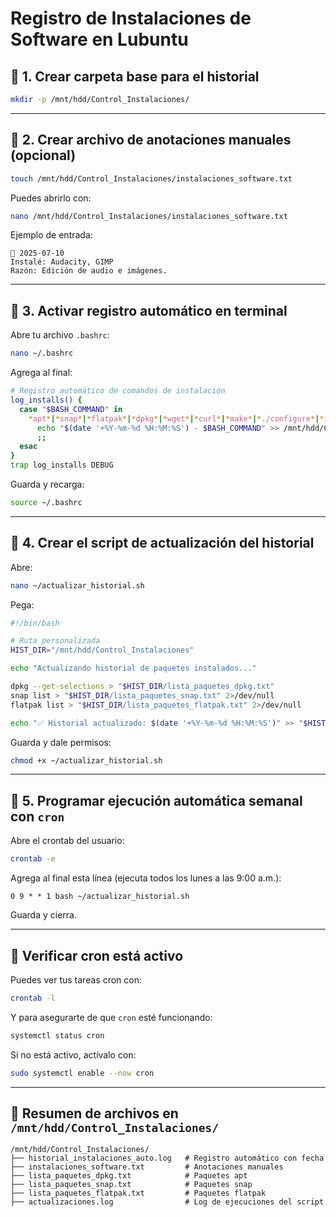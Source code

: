 # **Registro de Instalaciones de Software en Lubuntu**

## 🔹 **1. Crear carpeta base para el historial**

```bash
mkdir -p /mnt/hdd/Control_Instalaciones/
```

---

## 🔹 **2. Crear archivo de anotaciones manuales (opcional)**

```bash
touch /mnt/hdd/Control_Instalaciones/instalaciones_software.txt
```

Puedes abrirlo con:

```bash
nano /mnt/hdd/Control_Instalaciones/instalaciones_software.txt
```

Ejemplo de entrada:

```
📆 2025-07-10
Instalé: Audacity, GIMP
Razón: Edición de audio e imágenes.
```

---

## 🔹 **3. Activar registro automático en terminal**

Abre tu archivo `.bashrc`:

```bash
nano ~/.bashrc
```

Agrega al final:

```bash
# Registro automático de comandos de instalación
log_installs() {
  case "$BASH_COMMAND" in
    *apt*|*snap*|*flatpak*|*dpkg*|*wget*|*curl*|*make*|*./configure*|*install*)
      echo "$(date '+%Y-%m-%d %H:%M:%S') - $BASH_COMMAND" >> /mnt/hdd/Control_Instalaciones/historial_instalaciones_auto.log
      ;;
  esac
}
trap log_installs DEBUG
```

Guarda y recarga:

```bash
source ~/.bashrc
```

---

## 🔹 **4. Crear el script de actualización del historial**

Abre:

```bash
nano ~/actualizar_historial.sh
```

Pega:

```bash
#!/bin/bash

# Ruta personalizada
HIST_DIR="/mnt/hdd/Control_Instalaciones"

echo "Actualizando historial de paquetes instalados..."

dpkg --get-selections > "$HIST_DIR/lista_paquetes_dpkg.txt"
snap list > "$HIST_DIR/lista_paquetes_snap.txt" 2>/dev/null
flatpak list > "$HIST_DIR/lista_paquetes_flatpak.txt" 2>/dev/null

echo "✅ Historial actualizado: $(date '+%Y-%m-%d %H:%M:%S')" >> "$HIST_DIR/actualizaciones.log"
```

Guarda y dale permisos:

```bash
chmod +x ~/actualizar_historial.sh
```

---

## 🔹 **5. Programar ejecución automática semanal con `cron`**

Abre el crontab del usuario:

```bash
crontab -e
```

Agrega al final esta línea (ejecuta todos los lunes a las 9:00 a.m.):

```cron
0 9 * * 1 bash ~/actualizar_historial.sh
```

Guarda y cierra.

---

## 🧪 **Verificar cron está activo**

Puedes ver tus tareas cron con:

```bash
crontab -l
```

Y para asegurarte de que `cron` esté funcionando:

```bash
systemctl status cron
```

Si no está activo, actívalo con:

```bash
sudo systemctl enable --now cron
```

---

## 📂 **Resumen de archivos en `/mnt/hdd/Control_Instalaciones/`**

```
/mnt/hdd/Control_Instalaciones/
├── historial_instalaciones_auto.log   # Registro automático con fecha
├── instalaciones_software.txt         # Anotaciones manuales
├── lista_paquetes_dpkg.txt            # Paquetes apt
├── lista_paquetes_snap.txt            # Paquetes snap
├── lista_paquetes_flatpak.txt         # Paquetes flatpak
├── actualizaciones.log                # Log de ejecuciones del script
```
